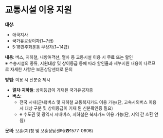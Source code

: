 # 교통시설 이용 지원

**대상**: 
- 애국지사
- 국가유공상이자(1~7급)
- 5·18민주화운동 부상자(1~14급)

**내용**: 
버스, 지하철, 내항여객선, 열차 등 교통시설 이용 시 무료 또는 할인  
※ 수송시설의 종류, 지원대상 및 상이등급 등에 따라 할인율과 세부지원 내용이 다르므로 자세한 사항은 보훈상담센터로 문의

**방법**: 
이용 시 신분증 제시
- **열차·지하철**: 상이등급이 기재된 국가유공자증
- **버스**: 
  - 전국 시내(군내)버스 및 지하철 교통복지카드 이용 가능(단, 고속시외버스 이용 시 대상 구분 및 상이등급이 기재 된 신분확인증 필요)
  - ※ 수도권 및 광역시 시내버스, 지하철은 복지카드 이용 가능(단, 지역 간 호환 안 됨)

**문의**: 
보훈(지)청 및 보훈상담센터(☎1577-0606)
